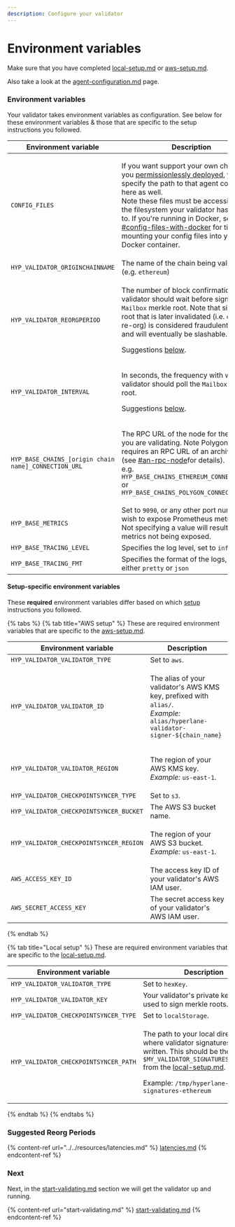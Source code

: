 ```yaml
---
description: Configure your validator
---
```


# Environment variables

Make sure that you have completed [local-setup.md](setup/local-setup.md "mention") or [aws-setup.md](setup/aws-setup.md "mention").

Also take a look at the [agent-configuration.md](../agent-configuration.md "mention") page.

### Environment variables

Your validator takes environment variables as configuration. See below for these environment variables & those that are specific to the setup instructions you followed.

| Environment variable                                 | Description                                                                                                                                                                                                                                                                                                                                                                                                                                                                      |
| ---------------------------------------------------- | -------------------------------------------------------------------------------------------------------------------------------------------------------------------------------------------------------------------------------------------------------------------------------------------------------------------------------------------------------------------------------------------------------------------------------------------------------------------------------- |
| `CONFIG_FILES`                                       | <p>If you want support your own chain that you <a href="broken-reference">permissionlessly deployed</a>, you specify the path to that agent config file here as well.<br>Note these files must be accessible within the filesystem your validator has access to. If you're running in Docker, see <a data-mention href="../agent-configuration.md#config-files-with-docker">#config-files-with-docker</a> for tips on mounting your config files into your Docker container.</p> |
| `HYP_VALIDATOR_ORIGINCHAINNAME`                      | The name of the chain being validated (e.g. `ethereum`)                                                                                                                                                                                                                                                                                                                                                                                                                          |
| `HYP_VALIDATOR_REORGPERIOD`                          | <p>The number of block confirmations a validator should wait before signing the <code>Mailbox</code> merkle root. Note that signing a root that is later invalidated (i.e. due to a re-org) is considered fraudulent behavior and will eventually be slashable.</p><p>Suggestions <a href="environment-variables.md#suggested-reorg-periods">below</a>.</p>                                                                                                                      |
| `HYP_VALIDATOR_INTERVAL`                             | <p>In seconds, the frequency with which the validator should poll the <code>Mailbox</code> merkle root.</p><p>Suggestions <a href="environment-variables.md#suggested-reorg-periods">below</a>.</p>                                                                                                                                                                                                                                                                              |
| `HYP_BASE_CHAINS_[origin chain name]_CONNECTION_URL` | <p>The RPC URL of the node for the chain you are validating. Note Polygon mainnet requires an RPC URL of an archive node (see <a data-mention href="./#an-rpc-node">#an-rpc-node</a>for details).<br>e.g. <code>HYP_BASE_CHAINS_ETHEREUM_CONNECTION_URL</code> or <code>HYP_BASE_CHAINS_POLYGON_CONNECTION_URL</code></p>                                                                                                                                                        |
| `HYP_BASE_METRICS`                                   | Set to `9090`, or any other port number you wish to expose Prometheus metrics on. Not specifying a value will result in metrics not being exposed.                                                                                                                                                                                                                                                                                                                               |
| `HYP_BASE_TRACING_LEVEL`                             | Specifies the log level, set to `info`                                                                                                                                                                                                                                                                                                                                                                                                                                           |
| `HYP_BASE_TRACING_FMT`                               | Specifies the format of the logs, set it to either `pretty` or `json`                                                                                                                                                                                                                                                                                                                                                                                                            |

#### Setup-specific environment variables

These **required** environment variables differ based on which [setup](setup/ "mention") instructions you followed.

{% tabs %}
{% tab title="AWS setup" %}
These are required environment variables that are specific to the [aws-setup.md](setup/aws-setup.md "mention").

| Environment variable                    | Description                                                                                                                                                           |
| --------------------------------------- | --------------------------------------------------------------------------------------------------------------------------------------------------------------------- |
| `HYP_VALIDATOR_VALIDATOR_TYPE`          | Set to `aws`.                                                                                                                                                         |
| `HYP_VALIDATOR_VALIDATOR_ID`            | <p>The alias of your validator's AWS KMS key, prefixed with <code>alias/</code>.<br><em>Example:</em> <code>alias/hyperlane-validator-signer-${chain_name}</code></p> |
| `HYP_VALIDATOR_VALIDATOR_REGION`        | <p>The region of your AWS KMS key.<br><em>Example:</em> <code>us-east-1</code>.</p>                                                                                   |
| `HYP_VALIDATOR_CHECKPOINTSYNCER_TYPE`   | Set to `s3`.                                                                                                                                                          |
| `HYP_VALIDATOR_CHECKPOINTSYNCER_BUCKET` | The AWS S3 bucket name.                                                                                                                                               |
| `HYP_VALIDATOR_CHECKPOINTSYNCER_REGION` | <p>The region of your AWS S3 bucket.<br><em>Example:</em> <code>us-east-1</code>.</p>                                                                                 |
| `AWS_ACCESS_KEY_ID`                     | The access key ID of your validator's AWS IAM user.                                                                                                                   |
| `AWS_SECRET_ACCESS_KEY`                 | The secret access key of your validator's AWS IAM user.                                                                                                               |
{% endtab %}

{% tab title="Local setup" %}
These are required environment variables that are specific to the [local-setup.md](setup/local-setup.md "mention").

| Environment variable                  | Description                                                                                                                                                                                                                                                                                                       |
| ------------------------------------- | ----------------------------------------------------------------------------------------------------------------------------------------------------------------------------------------------------------------------------------------------------------------------------------------------------------------- |
| `HYP_VALIDATOR_VALIDATOR_TYPE`        | Set to `hexKey`.                                                                                                                                                                                                                                                                                                  |
| `HYP_VALIDATOR_VALIDATOR_KEY`         | Your validator's private key, which is used to sign merkle roots.                                                                                                                                                                                                                                                 |
| `HYP_VALIDATOR_CHECKPOINTSYNCER_TYPE` | Set to `localStorage`.                                                                                                                                                                                                                                                                                            |
| `HYP_VALIDATOR_CHECKPOINTSYNCER_PATH` | <p>The path to your local directory where validator signatures will be written. This should be the value of <code>$MY_VALIDATOR_SIGNATURES_DIRECTORY</code> from the <a data-mention href="setup/local-setup.md">local-setup.md</a>.</p><p>Example: <code>/tmp/hyperlane-validator-signatures-ethereum</code></p> |
{% endtab %}
{% endtabs %}

### Suggested Reorg Periods

{% content-ref url="../../resources/latencies.md" %}
[latencies.md](../../resources/latencies.md)
{% endcontent-ref %}

### Next

Next, in the [start-validating.md](start-validating.md "mention") section we will get the validator up and running.

{% content-ref url="start-validating.md" %}
[start-validating.md](start-validating.md)
{% endcontent-ref %}
